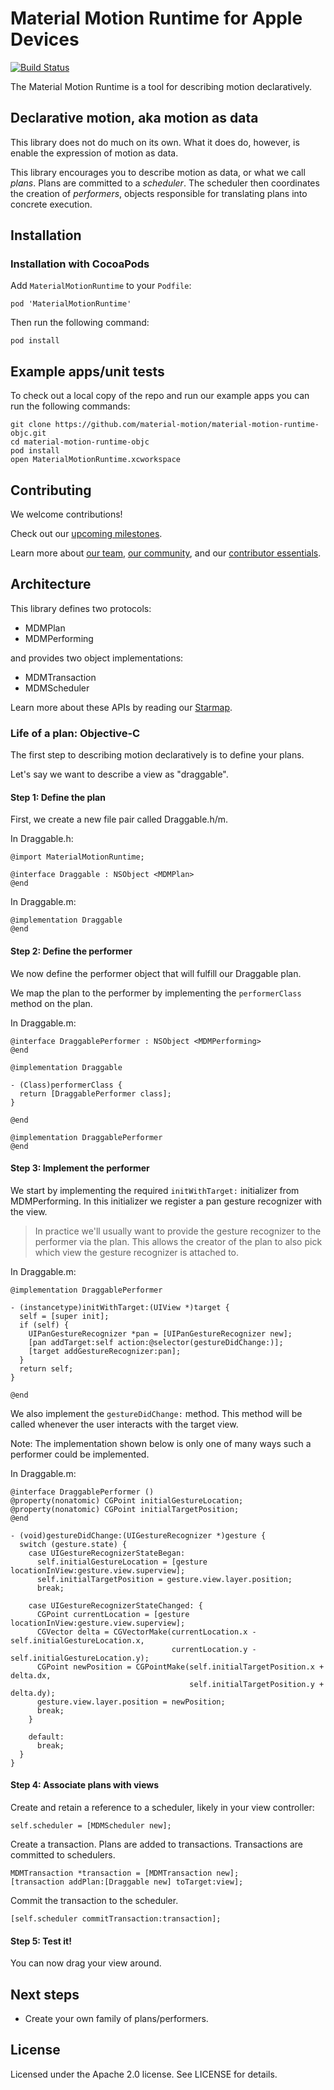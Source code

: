 # Material Motion Runtime for Apple Devices

[![Build Status](https://travis-ci.org/material-motion/material-motion-runtime-objc.svg?branch=develop)](https://travis-ci.org/material-motion/material-motion-runtime-objc)

The Material Motion Runtime is a tool for describing motion declaratively.

## Declarative motion, aka motion as data

This library does not do much on its own. What it does do, however, is enable the expression of
motion as data.

This library encourages you to describe motion as data, or what we call *plans*. Plans are committed
to a *scheduler*. The scheduler then coordinates the creation of *performers*, objects responsible
for translating plans into concrete execution.

## Installation

### Installation with CocoaPods

Add `MaterialMotionRuntime` to your `Podfile`:

    pod 'MaterialMotionRuntime'

Then run the following command:

    pod install

## Example apps/unit tests

To check out a local copy of the repo and run our example apps you can run the following commands:

    git clone https://github.com/material-motion/material-motion-runtime-objc.git
    cd material-motion-runtime-objc
    pod install
    open MaterialMotionRuntime.xcworkspace

## Contributing

We welcome contributions!

Check out our [upcoming milestones](https://github.com/material-motion/material-motion-runtime-objc/milestones).

Learn more about [our team](https://material-motion.gitbooks.io/material-motion-team/content/),
[our community](https://material-motion.gitbooks.io/material-motion-team/content/community/), and
our [contributor essentials](https://material-motion.gitbooks.io/material-motion-team/content/essentials/).

## Architecture

This library defines two protocols:

- MDMPlan
- MDMPerforming

and provides two object implementations:

- MDMTransaction
- MDMScheduler

Learn more about these APIs by reading our [Starmap](https://material-motion.gitbooks.io/material-motion-starmap/content/specifications/runtime/).

### Life of a plan: Objective-C

The first step to describing motion declaratively is to define your plans.

Let's say we want to describe a view as "draggable".

#### Step 1: Define the plan

First, we create a new file pair called Draggable.h/m.

In Draggable.h:

    @import MaterialMotionRuntime;

    @interface Draggable : NSObject <MDMPlan>
    @end

In Draggable.m:

    @implementation Draggable
    @end

#### Step 2: Define the performer

We now define the performer object that will fulfill our Draggable plan.

We map the plan to the performer by implementing the `performerClass` method on the plan.

In Draggable.m:

    @interface DraggablePerformer : NSObject <MDMPerforming>
    @end

    @implementation Draggable

    - (Class)performerClass {
      return [DraggablePerformer class];
    }

    @end

    @implementation DraggablePerformer
    @end

#### Step 3: Implement the performer

We start by implementing the required `initWithTarget:` initializer from MDMPerforming. In this
initializer we register a pan gesture recognizer with the view.

> In practice we'll usually want to provide the gesture recognizer to the performer via the plan.
> This allows the creator of the plan to also pick which view the gesture recognizer is attached to.

In Draggable.m:

    @implementation DraggablePerformer

    - (instancetype)initWithTarget:(UIView *)target {
      self = [super init];
      if (self) {
        UIPanGestureRecognizer *pan = [UIPanGestureRecognizer new];
        [pan addTarget:self action:@selector(gestureDidChange:)];
        [target addGestureRecognizer:pan];
      }
      return self;
    }

    @end

We also implement the `gestureDidChange:` method. This method will be called whenever the user
interacts with the target view.

Note: The implementation shown below is only one of many ways such a performer could be implemented.

In Draggable.m:

    @interface DraggablePerformer ()
    @property(nonatomic) CGPoint initialGestureLocation;
    @property(nonatomic) CGPoint initialTargetPosition;
    @end

    - (void)gestureDidChange:(UIGestureRecognizer *)gesture {
      switch (gesture.state) {
        case UIGestureRecognizerStateBegan:
          self.initialGestureLocation = [gesture locationInView:gesture.view.superview];
          self.initialTargetPosition = gesture.view.layer.position;
          break;

        case UIGestureRecognizerStateChanged: {
          CGPoint currentLocation = [gesture locationInView:gesture.view.superview];
          CGVector delta = CGVectorMake(currentLocation.x - self.initialGestureLocation.x,
                                        currentLocation.y - self.initialGestureLocation.y);
          CGPoint newPosition = CGPointMake(self.initialTargetPosition.x + delta.dx,
                                            self.initialTargetPosition.y + delta.dy);
          gesture.view.layer.position = newPosition;
          break;
        }

        default:
          break;
      }
    }

#### Step 4: Associate plans with views

Create and retain a reference to a scheduler, likely in your view controller:

    self.scheduler = [MDMScheduler new];

Create a transaction. Plans are added to transactions. Transactions are committed to schedulers.

    MDMTransaction *transaction = [MDMTransaction new];
    [transaction addPlan:[Draggable new] toTarget:view];

Commit the transaction to the scheduler.

    [self.scheduler commitTransaction:transaction];

#### Step 5: Test it!

You can now drag your view around.

## Next steps

- Create your own family of plans/performers.

## License

Licensed under the Apache 2.0 license. See LICENSE for details.
